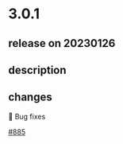 # 3.0.1

## release on 20230126

## description

## changes

🐞 Bug fixes

<a class="issue-link js-issue-link" data-error-text="Failed to load title" data-id="1551282061" data-permission-text="Title is private" data-url="https://github.com/spring-cloud/spring-cloud-task/issues/885" data-hovercard-type="issue" data-hovercard-url="/spring-cloud/spring-cloud-task/issues/885/hovercard" href="https://github.com/spring-cloud/spring-cloud-task/issues/885">#885</a>

